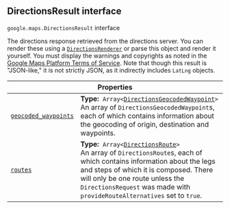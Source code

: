 
<h2 id="DirectionsResult">DirectionsResult interface</h2>
<p>
<code><span itemprop="path">google.maps</span>.<span itemprop="name">DirectionsResult</span></code>
interface
</p>
<p>The directions response retrieved from the directions server. You can render these using a <code><a href="DirectionsRenderer.md">DirectionsRenderer</a></code> or parse this object and render it yourself. You must display the warnings and copyrights as noted in the <a href="https://developers.google.com/maps/terms">Google Maps Platform Terms of Service</a>. Note that though this result is "JSON-like," it is not strictly JSON, as it indirectly includes <code>LatLng</code> objects.</p>
<div class="devsite-table-wrapper"><table class="properties responsive" summary="interface DirectionsResult - Properties">
<thead>
<tr><th colspan="2">Properties</th>
</tr></thead>
<tbody>
<tr id="DirectionsResult.geocoded_waypoints">
<td itemprop="property"><code><a class="secret-link" href="#DirectionsResult.geocoded_waypoints"><span>geocoded_waypoints</span></a></code></td>
<td><div><strong>Type:</strong>&nbsp; <code>Array&lt;<a href="DirectionsGeocodedWaypoint.md">DirectionsGeocodedWaypoint</a>&gt;</code></div>
<div class="desc">An array of <code>DirectionsGeocodedWaypoint</code>s, each of which contains information about the geocoding of origin, destination and waypoints.</div></td>
</tr>
<tr id="DirectionsResult.routes">
<td itemprop="property"><code><a class="secret-link" href="#DirectionsResult.routes"><span>routes</span></a></code></td>
<td><div><strong>Type:</strong>&nbsp; <code>Array&lt;<a href="DirectionsRoute.md">DirectionsRoute</a>&gt;</code></div>
<div class="desc">An array of <code>DirectionsRoute</code>s, each of which contains information about the legs and steps of which it is composed. There will only be one route unless the <code>DirectionsRequest</code> was made with <code>provideRouteAlternatives</code> set to <code>true</code>.</div></td>
</tr>
</tbody>
</table></div>

